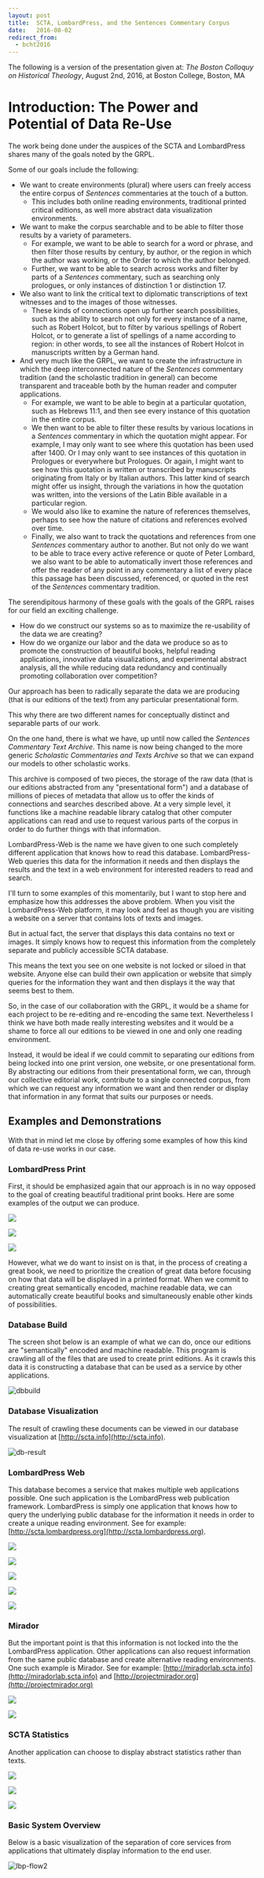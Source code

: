 ```yaml
---
layout: post
title:  SCTA, LombardPress, and the Sentences Commentary Corpus
date:   2016-08-02
redirect_from:
  - bcht2016
---
```


The following is a version of the presentation given at: *The Boston Colloquy on Historical Theology*, August 2nd, 2016, at Boston College, Boston, MA

# Introduction: The Power and Potential of Data Re-Use

The work being done under the auspices of the SCTA and LombardPress shares many of the goals noted by the GRPL. 

Some of our goals include the following:

* We want to create environments (plural) where users can freely access the entire corpus of *Sentences* commentaries at the touch of a button.
    - This includes both online reading environments, traditional printed critical editions, as well more abstract data visualization environments.
* We want to make the corpus searchable and to be able to filter those results by a variety of parameters.
    - For example, we want to be able to search for a word or phrase, and then filter those results by century, by author, or the region in which the author was working, or the Order to which the author belonged. 
    - Further, we want to be able to search across works and filter by parts of a *Sentences* commentary, such as searching only prologues, or only instances of distinction 1 or distinction 17.
* We also want to link the critical text to diplomatic transcriptions of text witnesses and to the images of those witnesses.
    - These kinds of connections open up further search possibilities, such as the ability to search not only for every instance of a name, such as Robert Holcot, but to filter by various spellings of Robert Holcot, or to generate a list of spellings of a name according to region: in other words, to see all the instances of Robert Holcot in manuscripts written by a German hand.
* And very much like the GRPL, we want to create the infrastructure in which the deep interconnected nature of the *Sentences* commentary tradition (and the scholastic tradition in general) can become transparent and traceable both by the human reader and computer applications.
    - For example, we want to be able to begin at a particular quotation, such as Hebrews 11:1, and then see every instance of this quotation in the entire corpus. 
    - We then want to be able to filter these results by various locations in a *Sentences* commentary in which the quotation might appear. For example, I may only want to see where this quotation has been used after 1400. Or I may only want to see instances of this quotation in Prologues or everywhere but Prologues. Or again, I might want to see how this quotation is written or transcribed by manuscripts originating from Italy or by Italian authors. This latter kind of search might offer us insight, through the variations in how the quotation was written, into the versions of the Latin Bible available in a particular region. 
    - We would also like to examine the nature of references themselves, perhaps to see how the nature of citations and references evolved over time.
    - Finally, we also want to track the quotations and references from one *Sentences* commentary author to another. But not only do we want to be able to trace every active reference or quote of Peter Lombard, we also want to be able to automatically invert those references and offer the reader of any point in any commentary a list of every place this passage has been discussed, referenced, or quoted in the rest of the *Sentences* commentary tradition.

The serendipitous harmony of these goals with the goals of the GRPL raises for our field an exciting challenge. 

* How do we construct our systems so as to maximize the re-usability of the data we are creating? 
* How do we organize our labor and the data we produce so as to promote the construction of beautiful books, helpful reading applications, innovative data visualizations, and experimental abstract analysis, all the while reducing data redundancy and continually promoting collaboration over competition? 

Our approach has been to radically separate the data we are producing (that is our editions of the text) from any particular presentational form.

This why there are two different names for conceptually distinct and separable parts of our work. 

On the one hand, there is what we have, up until now called the *Sentences Commentary Text Archive*. This name is now being changed to the more generic *Scholastic Commentaries and Texts Archive* so that we can expand our models to other scholastic works. 

This archive is composed of two pieces, the storage of the raw data (that is our editions abstracted from any "presentational form") and a database of millions of pieces of metadata that allow us to offer the kinds of connections and searches described above. At a very simple level, it functions like a machine readable library catalog that other computer applications can read and use to request various parts of the corpus in order to do further things with that information. 

LombardPress-Web is the name we have given to one such completely different application that knows how to read this database. LombardPress-Web queries this data for the information it needs and then displays the results and the text in a web environment for interested readers to read and search.

I'll turn to some examples of this momentarily, but I want to stop here and emphasize how this addresses the above problem. When you visit the LombardPress-Web platform, it may look and feel as though you are visiting a website on a server that contains lots of texts and images.

But in actual fact, the server that displays this data contains no text or images. It simply knows how to request this information from the completely separate and publicly accessible SCTA database.

This means the text you see on one website is not locked or siloed in that website. Anyone else can build their own application or website that simply queries for the information they want and then displays it the way that seems best to them.

So, in the case of our collaboration with the GRPL, it would be a shame for each project to be re-editing and re-encoding the same text. Nevertheless I think we have both made really interesting websites and it would be a shame to force all our editions to be viewed in one and only one reading environment. 

Instead, it would be ideal if we could commit to separating our editions from being locked into one print version, one website, or one presentational form. By abstracting our editions from their presentational form, we can, through our collective editorial work, contribute to a single connected corpus, from which we can request any information we want and then render or display that information in any format that suits our purposes or needs. 

## Examples and Demonstrations

With that in mind let me close by offering some examples of how this kind of data re-use works in our case.

### LombardPress Print

First, it should be emphasized again that our approach is in no way opposed to the goal of creating beautiful traditional print books. Here are some examples of the output we can produce.

![](/assets/images/porto-slides/typeset-print-edition.jpg)

![](/assets/images/graciliscover.png)

![](/assets/images/example-lbp-print-output.png)

However, what we do want to insist on is that, in the process of creating a great book, we need to prioritize the creation of great data before focusing on how that data will be displayed in a printed format. When we commit to creating great semantically encoded, machine readable data, we can automatically create beautiful books and simultaneously enable other kinds of possibilities.

### Database Build

The screen shot below is an example of what we can do, once our editions are "semantically" encoded and machine readable. This program is crawling all of the files that are used to create print editions. As it crawls this data it is constructing a database that can be used as a service by other applications.

![dbbuild](/assets/images/Screen-Shot-2015-09-07-at-1.03.42-PM.png)

### Database Visualization

The result of crawling these documents can be viewed in our database visualization at [http://scta.info](http://scta.info).

![db-result](/assets/images/scta-db-visualization.png)

### LombardPress Web

This database becomes a service that makes multiple web applications possible. One such application is the LombardPress web publication framework. LombardPress is simply one application that knows how to query the underlying public database for the information it needs in order to create a unique reading environment. See for example: [http://scta.lombardpress.org](http://scta.lombardpress.org).

![](/assets/images/porto-slides/plaoul-with-images-example.png)

![](/assets/images/porto-slides/lbp-quotedBy-display.png)

![](/assets/images/porto-slides/lbp-with-app.png)

![](/assets/images/porto-slides/lbp-with-collation.png)

![](/assets/images/porto-slides/lbp-with-referenced-text-and-para-info.png)

### Mirador

But the important point is that this information is not locked into the the LombardPress application. Other applications can also request information from the same public database and create alternative reading environments. One such example is Mirador. See for example: [http://miradorlab.scta.info](http://miradorlab.scta.info) and [http://projectmirador.org](http://projectmirador.org)

![](/assets/images/2016-04-16-iiif-webmentions/mirador-view-after-search.png)

![](/assets/images/porto-slides/mirador-manifest-list.png)

### SCTA Statistics

Another application can choose to display abstract statistics rather than texts.

![](/assets/images/Screen-Shot-2016-03-24-at-10.52.34-AM.png)

![](/assets/images/Screen-Shot-2016-03-24-at-10.52.18-AM.png)

![](/assets/images/plaoul-wordcount.png)


### Basic System Overview

Below is a basic visualization of the separation of core services from applications that ultimately display information to the end user. 

![lbp-flow2](/assets/images/lbp-flow2.jpg)

